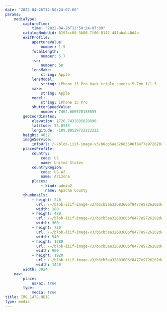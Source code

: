 ```yaml
---
date: "2022-04-26T12:50:24-07:00"
params:
    mediaType:
        captureTime:
            time: "2022-04-26T12:50:24-07:00"
        catalogNodeUid: 0197cc00-3b80-7f06-8147-441abab40d4b
        exifProfile:
            apertureValue:
                number: 1.5
            focalLength:
                number: 5.7
            iso:
                number: 50
            lensMake:
                string: Apple
            lensModel:
                string: iPhone 13 Pro back triple camera 5.7mm f/1.5
            make:
                string: Apple
            model:
                string: iPhone 13 Pro
            shutterSpeedValue:
                number: 7462.686578188655
        geoCoordinates:
            elevation: 1720.7432835820896
            latitude: 35.0513
            longitude: -109.80529722222222
        height: 4032
        imageService:
            infoUrl: /~/blob-iiif-image-v3/b6cb5aa32683606f8477e9726202debf47c28c5766e9ba1864c12f897ecd1cf3/info.json
        placesProfile:
            country:
                code: US
                name: United States
            countryRegion:
                code: US-AZ
                name: Arizona
            places:
                - kind: admin2
                  name: Apache County
        thumbnails:
            - height: 240
              url: /~/blob-iiif-image-v3/b6cb5aa32683606f8477e9726202debf47c28c5766e9ba1864c12f897ecd1cf3/full/180%2C240/0/default.jpg
              width: 180
            - height: 480
              url: /~/blob-iiif-image-v3/b6cb5aa32683606f8477e9726202debf47c28c5766e9ba1864c12f897ecd1cf3/full/360%2C480/0/default.jpg
              width: 360
            - height: 720
              url: /~/blob-iiif-image-v3/b6cb5aa32683606f8477e9726202debf47c28c5766e9ba1864c12f897ecd1cf3/full/540%2C720/0/default.jpg
              width: 540
            - height: 1280
              url: /~/blob-iiif-image-v3/b6cb5aa32683606f8477e9726202debf47c28c5766e9ba1864c12f897ecd1cf3/full/960%2C1280/0/default.jpg
              width: 960
            - height: 1920
              url: /~/blob-iiif-image-v3/b6cb5aa32683606f8477e9726202debf47c28c5766e9ba1864c12f897ecd1cf3/full/1440%2C1920/0/default.jpg
              width: 1440
        width: 3024
    nav:
        place:
            us/az: true
        type:
            media: true
title: IMG_1472.HEIC
type: media
---
```

